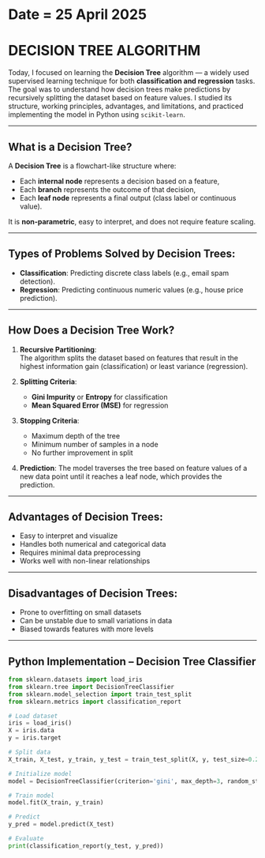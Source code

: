 # Date = 25 April 2025  
# DECISION TREE ALGORITHM

Today, I focused on learning the **Decision Tree** algorithm — a widely used supervised learning technique for both **classification and regression** tasks. The goal was to understand how decision trees make predictions by recursively splitting the dataset based on feature values. I studied its structure, working principles, advantages, and limitations, and practiced implementing the model in Python using `scikit-learn`.

---

## What is a Decision Tree?

A **Decision Tree** is a flowchart-like structure where:
- Each **internal node** represents a decision based on a feature,
- Each **branch** represents the outcome of that decision,
- Each **leaf node** represents a final output (class label or continuous value).

It is **non-parametric**, easy to interpret, and does not require feature scaling.

---

## Types of Problems Solved by Decision Trees:
- **Classification**: Predicting discrete class labels (e.g., email spam detection).
- **Regression**: Predicting continuous numeric values (e.g., house price prediction).

---

## How Does a Decision Tree Work?

1. **Recursive Partitioning**:  
   The algorithm splits the dataset based on features that result in the highest information gain (classification) or least variance (regression).

2. **Splitting Criteria**:
   - **Gini Impurity** or **Entropy** for classification
   - **Mean Squared Error (MSE)** for regression

3. **Stopping Criteria**:
   - Maximum depth of the tree
   - Minimum number of samples in a node
   - No further improvement in split

4. **Prediction**:
   The model traverses the tree based on feature values of a new data point until it reaches a leaf node, which provides the prediction.

---

## Advantages of Decision Trees:
- Easy to interpret and visualize
- Handles both numerical and categorical data
- Requires minimal data preprocessing
- Works well with non-linear relationships

---

## Disadvantages of Decision Trees:
- Prone to overfitting on small datasets
- Can be unstable due to small variations in data
- Biased towards features with more levels

---

## Python Implementation – Decision Tree Classifier

```python
from sklearn.datasets import load_iris
from sklearn.tree import DecisionTreeClassifier
from sklearn.model_selection import train_test_split
from sklearn.metrics import classification_report

# Load dataset
iris = load_iris()
X = iris.data
y = iris.target

# Split data
X_train, X_test, y_train, y_test = train_test_split(X, y, test_size=0.2, random_state=42)

# Initialize model
model = DecisionTreeClassifier(criterion='gini', max_depth=3, random_state=42)

# Train model
model.fit(X_train, y_train)

# Predict
y_pred = model.predict(X_test)

# Evaluate
print(classification_report(y_test, y_pred))
